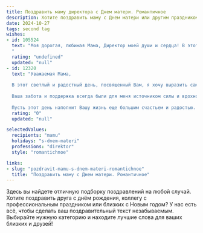```yaml
---
title: Поздравить маму директора с Днем матери. Романтичное
description: Хотите поздравить маму с Днем матери или другим праздником? Наш ИИ создаст незабываемое поздравление, а вы обязательно выделитесь среди других.  
date: 2024-10-27
tags: second tag
wishes:
- id: 105524
  text: "Моя дорогая, любимая Мама, Директор моей души и сердца! В этот прекрасный День матери я хочу признаться тебе в безграничной любви и восхищении. Твоя сила, мудрость и нежность – это маяки, освещающие мой путь.  Ты – воплощение красоты и благородства,  и я бесконечно благодарна судьбе за то, что ты моя мама. Пусть этот день будет наполнен счастьем, радостью и теплом, а любовь окружающих согревает тебя как яркое солнце. С Днём матери!
  "
  rating: "undefined"
  updated: "null"
- id: 12320
  text: "Уважаемая Мама,
  
  В этот светлый и радостный день, посвященный Вам, я хочу выразить самые искренние слова благодарности и любви. Как директор, я часто вижу в Вас образец профессионализма и ответственности, но сегодня, в День матери, я хочу отметить, что Вы — не только мой руководитель, но и моя наставница, моя опора и моя любовь.
  
  Ваша забота и поддержка всегда были для меня источником силы и вдохновения. Ваши мудрые советы и теплые слова помогали мне преодолевать трудности и расти как профессионал и как личность. Вы научили меня быть сильным, но при этом сохранять чуткость и доброту.
  
  Пусть этот день наполнит Вашу жизнь еще большим счастьем и радостью. Пусть каждый миг будет свидетельством того, как много Вы значили и значи"
  rating: "0"
  updated: "null"

selectedValues:
  recipients: "mamu"
  holidays: "s-dnem-materi"
  professions: "direktor"
  style: "romantichnoe"

links:
- slug: "pozdravit-mamu-s-dnem-materi-romantichnoe"
  title: "Поздравить маму с Днем матери. Романтичное"
---
```


Здесь вы найдете отличную подборку поздравлений на любой случай. 
Хотите поздравить друга с днём рождения, коллегу с профессиональным праздником или близких с Новым годом? У нас есть всё, чтобы сделать ваш поздравительный текст незабываемым. Выбирайте нужную категорию и находите лучшие слова для ваших близких и друзей!
